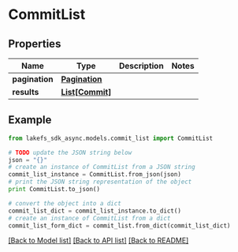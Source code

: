 # CommitList


## Properties

Name | Type | Description | Notes
------------ | ------------- | ------------- | -------------
**pagination** | [**Pagination**](Pagination.md) |  | 
**results** | [**List[Commit]**](Commit.md) |  | 

## Example

```python
from lakefs_sdk_async.models.commit_list import CommitList

# TODO update the JSON string below
json = "{}"
# create an instance of CommitList from a JSON string
commit_list_instance = CommitList.from_json(json)
# print the JSON string representation of the object
print CommitList.to_json()

# convert the object into a dict
commit_list_dict = commit_list_instance.to_dict()
# create an instance of CommitList from a dict
commit_list_form_dict = commit_list.from_dict(commit_list_dict)
```
[[Back to Model list]](../README.md#documentation-for-models) [[Back to API list]](../README.md#documentation-for-api-endpoints) [[Back to README]](../README.md)


